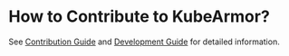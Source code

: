 # How to Contribute to KubeArmor?

See [Contribution Guide](contribution/contribution_guide.md) and [Development Guide](contribution/development_guide.md) for detailed information.
